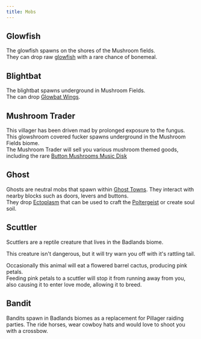 ```yaml
---
title: Mobs
---
```


## Glowfish  
The glowfish spawns on the shores of the Mushroom fields.  
They can drop raw [glowfish](../content/items/glowfish) with a rare chance of bonemeal.

## Blightbat  
The blightbat spawns underground in Mushroom Fields.  
The can drop [Glowbat Wings](../content/items/blightbat_wing).

## Mushroom Trader  
This villager has been driven mad by prolonged exposure to the fungus. This glowshroom covered fucker spawns underground in the Mushroom Fields biome.  
The Mushroom Trader will sell you various mushroom themed goods, including the rare [Button Mushrooms Music Disk](../content/items/button_mushrooms_music_disk)

## Ghost  
Ghosts are neutral mobs that spawn within [Ghost Towns](../features/world#ghost-towns). They interact with nearby blocks such as doors, levers and buttons.  
They drop [Ectoplasm](../features/interactables#ectoplasm) that can be used to craft the [Poltergeist](../features/interactables#poltergeist) or create soul soil.

## Scuttler
Scuttlers are a reptile creature that lives in the Badlands biome.

This creature isn't dangerous, but it will try warn you off with it's rattling tail. 

Occasionally this animal will eat a flowered barrel cactus, producing pink petals.  
Feeding pink petals to a scuttler will stop it from running away from you, also causing it to enter love mode, allowing it to breed.

## Bandit  
Bandits spawn in Badlands biomes as a replacement for Pillager raiding parties. 
The ride horses, wear cowboy hats and would love to shoot you with a crossbow.
